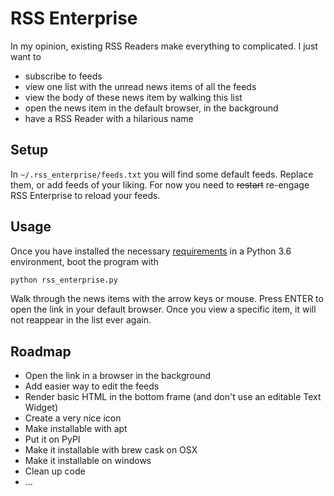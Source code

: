 # RSS Enterprise

In my opinion, existing RSS Readers make everything to complicated. I just want to

- subscribe to feeds
- view one list with the unread news items of all the feeds
- view the body of these news item by walking this list
- open the news item in the default browser, in the background
- have a RSS Reader with a hilarious name

## Setup

In `~/.rss_enterprise/feeds.txt` you will find some default feeds. Replace them, or add feeds of your liking. For now you need to ~~restart~~ re-engage RSS Enterprise to reload your feeds.

## Usage

Once you have installed the necessary [requirements](requirements.txt) in a Python 3.6 environment, boot the program with

```bash
python rss_enterprise.py
```

Walk through the news items with the arrow keys or mouse. Press ENTER to open the link in your default browser. Once you view a specific item, it will not reappear in the list ever again.



## Roadmap

- Open the link in a browser in the background
- Add easier way to edit the feeds
- Render basic HTML in the bottom frame (and don't use an editable Text Widget)
- Create a very nice icon
- Make installable with apt
- Put it on PyPI
- Make it installable with brew cask on OSX
- Make it installable on windows
- Clean up code
- ...
